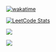 [![wakatime](https://wakatime.com/badge/user/ddad2840-c8ce-4174-b584-e390bdb7f01d.svg)](https://wakatime.com/@mattsears18)

[![LeetCode Stats](https://leetcode.card.workers.dev/mattsears18?theme=auto&font=baloo)](https://leetcode.com/mattsears18)

[![](https://github-readme-stats.vercel.app/api/wakatime?username=mattsears18&layout=compact&theme=dark&langs_count=20&custom_title=Top%20Languages)](https://wakatime.com/@mattsears18)

[![](https://github-readme-stats.vercel.app/api?username=mattsears18&count_private=true&include_all_commits=true&show_icons=true&theme=dark&show=review,prs_merged,prs_merged_percentage)](https://wakatime.com/@mattsears18)
